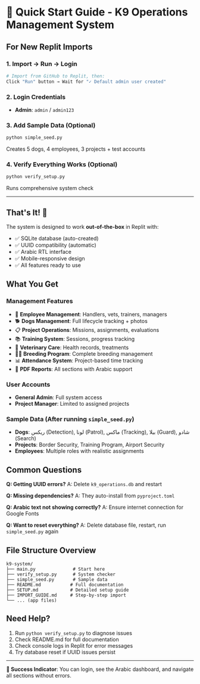 # 🚀 Quick Start Guide - K9 Operations Management System

## For New Replit Imports

### 1. Import → Run → Login
```bash
# Import from GitHub to Replit, then:
Click "Run" button → Wait for "✓ Default admin user created"
```

### 2. Login Credentials
- **Admin**: `admin` / `admin123`

### 3. Add Sample Data (Optional)
```bash
python simple_seed.py
```
Creates 5 dogs, 4 employees, 3 projects + test accounts

### 4. Verify Everything Works (Optional)
```bash
python verify_setup.py
```
Runs comprehensive system check

---

## That's It! 🎉

The system is designed to work **out-of-the-box** in Replit with:
- ✅ SQLite database (auto-created)
- ✅ UUID compatibility (automatic)
- ✅ Arabic RTL interface
- ✅ Mobile-responsive design
- ✅ All features ready to use

## What You Get

### Management Features
- 👥 **Employee Management**: Handlers, vets, trainers, managers
- 🐕 **Dogs Management**: Full lifecycle tracking + photos
- 📋 **Project Operations**: Missions, assignments, evaluations
- 📚 **Training System**: Sessions, progress tracking
- 🏥 **Veterinary Care**: Health records, treatments
- 🐕‍🦺 **Breeding Program**: Complete breeding management
- 📊 **Attendance System**: Project-based time tracking
- 📄 **PDF Reports**: All sections with Arabic support

### User Accounts
- **General Admin**: Full system access
- **Project Manager**: Limited to assigned projects

### Sample Data (After running `simple_seed.py`)
- **Dogs**: ريكس (Detection), لونا (Patrol), ماكس (Tracking), بيلا (Guard), شادو (Search)
- **Projects**: Border Security, Training Program, Airport Security
- **Employees**: Multiple roles with realistic assignments

## Common Questions

**Q: Getting UUID errors?**
A: Delete `k9_operations.db` and restart

**Q: Missing dependencies?**
A: They auto-install from `pyproject.toml`

**Q: Arabic text not showing correctly?**
A: Ensure internet connection for Google Fonts

**Q: Want to reset everything?**
A: Delete database file, restart, run `simple_seed.py` again

## File Structure Overview
```
k9-system/
├── main.py              # Start here
├── verify_setup.py      # System checker
├── simple_seed.py       # Sample data
├── README.md           # Full documentation
├── SETUP.md            # Detailed setup guide
├── IMPORT_GUIDE.md     # Step-by-step import
└── ... (app files)
```

## Need Help?

1. Run `python verify_setup.py` to diagnose issues
2. Check README.md for full documentation
3. Check console logs in Replit for error messages
4. Try database reset if UUID issues persist

---

**🎯 Success Indicator**: You can login, see the Arabic dashboard, and navigate all sections without errors.